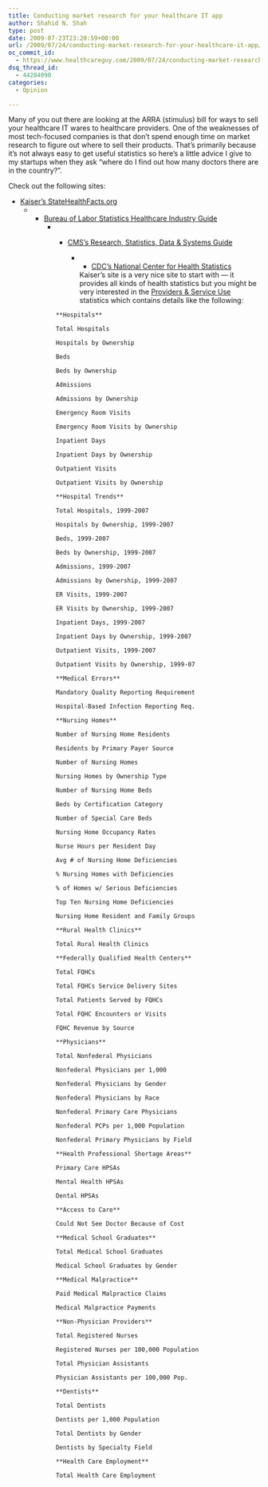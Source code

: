 ```yaml
---
title: Conducting market research for your healthcare IT app
author: Shahid N. Shah
type: post
date: 2009-07-23T23:20:59+00:00
url: /2009/07/24/conducting-market-research-for-your-healthcare-it-app/
oc_commit_id:
  - https://www.healthcareguy.com/2009/07/24/conducting-market-research-for-your-healthcare-it-app/1478770503
dsq_thread_id:
  - 44284090
categories:
  - Opinion

---
```

Many of you out there are looking at the ARRA (stimulus) bill for ways to sell your healthcare IT wares to healthcare providers. One of the weaknesses of most tech-focused companies is that don&#8217;t spend enough time on market research to figure out where to sell their products. That&#8217;s primarily because it&#8217;s not always easy to get useful statistics so here&#8217;s a little advice I give to my startups when they ask &#8220;where do I find out how many doctors there are in the country?&#8221;.

Check out the following sites:

  * [Kaiser&#8217;s StateHealthFacts.org][1] 
      *   * [Bureau of Labor Statistics Healthcare Industry Guide][2] 
              *   * [CMS&#8217;s Research, Statistics, Data & Systems Guide][3] 
                      *   * [CDC&#8217;s National Center for Health Statistics][4]</ul> 
                        Kaiser&#8217;s site is a very nice site to start with &#8212; it provides all kinds of health statistics but you might be very interested in the [Providers & Service Use][5] statistics which contains details like the following:
                        
                        **Hospitals**
  
                        Total Hospitals
  
                        Hospitals by Ownership
  
                        Beds
  
                        Beds by Ownership
  
                        Admissions
  
                        Admissions by Ownership
  
                        Emergency Room Visits
  
                        Emergency Room Visits by Ownership
  
                        Inpatient Days
  
                        Inpatient Days by Ownership
  
                        Outpatient Visits
  
                        Outpatient Visits by Ownership
                        
                        **Hospital Trends**
  
                        Total Hospitals, 1999-2007
  
                        Hospitals by Ownership, 1999-2007
  
                        Beds, 1999-2007
  
                        Beds by Ownership, 1999-2007
  
                        Admissions, 1999-2007
  
                        Admissions by Ownership, 1999-2007
  
                        ER Visits, 1999-2007
  
                        ER Visits by Ownership, 1999-2007
  
                        Inpatient Days, 1999-2007
  
                        Inpatient Days by Ownership, 1999-2007
  
                        Outpatient Visits, 1999-2007
  
                        Outpatient Visits by Ownership, 1999-07
                        
                        **Medical Errors**
  
                        Mandatory Quality Reporting Requirement
  
                        Hospital-Based Infection Reporting Req.
                        
                        **Nursing Homes**
  
                        Number of Nursing Home Residents
  
                        Residents by Primary Payer Source
  
                        Number of Nursing Homes
  
                        Nursing Homes by Ownership Type
  
                        Number of Nursing Home Beds
  
                        Beds by Certification Category
  
                        Number of Special Care Beds
  
                        Nursing Home Occupancy Rates
  
                        Nurse Hours per Resident Day
  
                        Avg # of Nursing Home Deficiencies
  
                        % Nursing Homes with Deficiencies
  
                        % of Homes w/ Serious Deficiencies
  
                        Top Ten Nursing Home Deficiencies
  
                        Nursing Home Resident and Family Groups
                        
                        **Rural Health Clinics**
  
                        Total Rural Health Clinics
  
                        **Federally Qualified Health Centers**
  
                        Total FQHCs
  
                        Total FQHCs Service Delivery Sites
  
                        Total Patients Served by FQHCs
  
                        Total FQHC Encounters or Visits
  
                        FQHC Revenue by Source
                        
                        **Physicians**
  
                        Total Nonfederal Physicians
  
                        Nonfederal Physicians per 1,000
  
                        Nonfederal Physicians by Gender
  
                        Nonfederal Physicians by Race
  
                        Nonfederal Primary Care Physicians
  
                        Nonfederal PCPs per 1,000 Population
  
                        Nonfederal Primary Physicians by Field
                        
                        **Health Professional Shortage Areas**
  
                        Primary Care HPSAs
  
                        Mental Health HPSAs
  
                        Dental HPSAs
                        
                        **Access to Care**
  
                        Could Not See Doctor Because of Cost
                        
                        **Medical School Graduates**
  
                        Total Medical School Graduates
  
                        Medical School Graduates by Gender
                        
                        **Medical Malpractice**
  
                        Paid Medical Malpractice Claims
  
                        Medical Malpractice Payments
                        
                        **Non-Physician Providers**
  
                        Total Registered Nurses
  
                        Registered Nurses per 100,000 Population
  
                        Total Physician Assistants
  
                        Physician Assistants per 100,000 Pop.
                        
                        **Dentists**
  
                        Total Dentists
  
                        Dentists per 1,000 Population
  
                        Total Dentists by Gender
  
                        Dentists by Specialty Field
                        
                        **Health Care Employment**
  
                        Total Health Care Employment

 [1]: http://www.statehealthfacts.org/index.jsp
 [2]: http://www.bls.gov/oco/cg/cgs035.htm
 [3]: http://www.cms.hhs.gov/home/rsds.asp
 [4]: http://www.cdc.gov/nchs/
 [5]: http://www.statehealthfacts.org/comparecat.jsp?cat=8